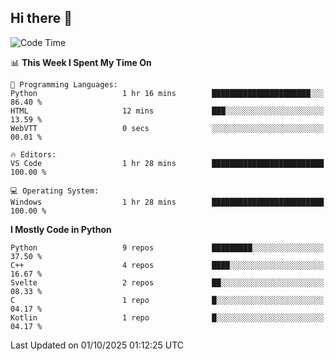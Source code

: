 ## Hi there 👋

<!--START_SECTION:waka-->
![Code Time](http://img.shields.io/badge/Code%20Time-202%20hrs%2035%20mins-blue)

📊 **This Week I Spent My Time On** 

```text
💬 Programming Languages: 
Python                   1 hr 16 mins        ██████████████████████░░░   86.40 % 
HTML                     12 mins             ███░░░░░░░░░░░░░░░░░░░░░░   13.59 % 
WebVTT                   0 secs              ░░░░░░░░░░░░░░░░░░░░░░░░░   00.01 % 

🔥 Editors: 
VS Code                  1 hr 28 mins        █████████████████████████   100.00 % 

💻 Operating System: 
Windows                  1 hr 28 mins        █████████████████████████   100.00 % 
```

**I Mostly Code in Python** 

```text
Python                   9 repos             █████████░░░░░░░░░░░░░░░░   37.50 % 
C++                      4 repos             ████░░░░░░░░░░░░░░░░░░░░░   16.67 % 
Svelte                   2 repos             ██░░░░░░░░░░░░░░░░░░░░░░░   08.33 % 
C                        1 repo              █░░░░░░░░░░░░░░░░░░░░░░░░   04.17 % 
Kotlin                   1 repo              █░░░░░░░░░░░░░░░░░░░░░░░░   04.17 % 
```




 Last Updated on 01/10/2025 01:12:25 UTC
<!--END_SECTION:waka-->

